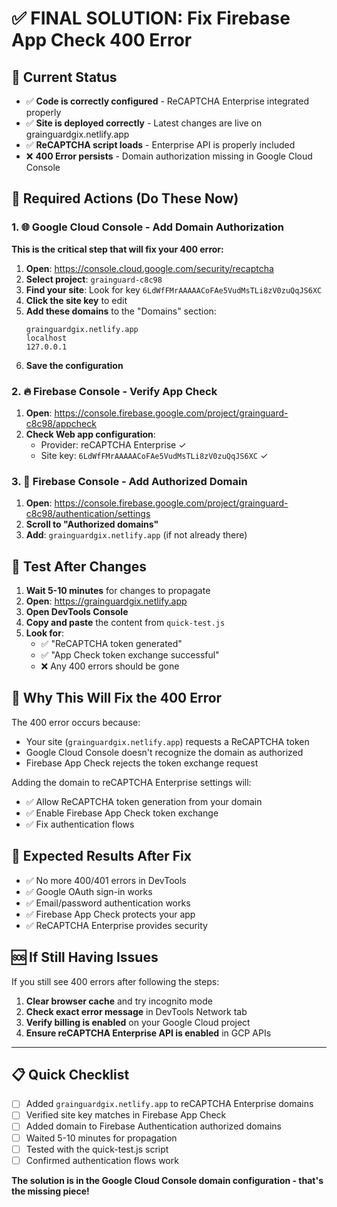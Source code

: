 # ✅ FINAL SOLUTION: Fix Firebase App Check 400 Error

## 🎯 Current Status
- ✅ **Code is correctly configured** - ReCAPTCHA Enterprise integrated properly
- ✅ **Site is deployed correctly** - Latest changes are live on grainguardgix.netlify.app
- ✅ **ReCAPTCHA script loads** - Enterprise API is properly included
- ❌ **400 Error persists** - Domain authorization missing in Google Cloud Console

## 🔧 Required Actions (Do These Now)

### 1. 🌐 Google Cloud Console - Add Domain Authorization
**This is the critical step that will fix your 400 error:**

1. **Open**: https://console.cloud.google.com/security/recaptcha
2. **Select project**: `grainguard-c8c98`
3. **Find your site**: Look for key `6LdWfFMrAAAAACoFAe5VudMsTLi8zV0zuQqJS6XC`
4. **Click the site key** to edit
5. **Add these domains** to the "Domains" section:
   ```
   grainguardgix.netlify.app
   localhost
   127.0.0.1
   ```
6. **Save the configuration**

### 2. 🔥 Firebase Console - Verify App Check
1. **Open**: https://console.firebase.google.com/project/grainguard-c8c98/appcheck
2. **Check Web app configuration**:
   - Provider: reCAPTCHA Enterprise ✓
   - Site key: `6LdWfFMrAAAAACoFAe5VudMsTLi8zV0zuQqJS6XC` ✓

### 3. 🔐 Firebase Console - Add Authorized Domain
1. **Open**: https://console.firebase.google.com/project/grainguard-c8c98/authentication/settings
2. **Scroll to "Authorized domains"**
3. **Add**: `grainguardgix.netlify.app` (if not already there)

## 🧪 Test After Changes

1. **Wait 5-10 minutes** for changes to propagate
2. **Open**: https://grainguardgix.netlify.app
3. **Open DevTools Console**
4. **Copy and paste** the content from `quick-test.js`
5. **Look for**:
   - ✅ "ReCAPTCHA token generated"
   - ✅ "App Check token exchange successful"
   - ❌ Any 400 errors should be gone

## 🎯 Why This Will Fix the 400 Error

The 400 error occurs because:
- Your site (`grainguardgix.netlify.app`) requests a ReCAPTCHA token
- Google Cloud Console doesn't recognize the domain as authorized
- Firebase App Check rejects the token exchange request

Adding the domain to reCAPTCHA Enterprise settings will:
- ✅ Allow ReCAPTCHA token generation from your domain
- ✅ Enable Firebase App Check token exchange
- ✅ Fix authentication flows

## 📱 Expected Results After Fix

- ✅ No more 400/401 errors in DevTools
- ✅ Google OAuth sign-in works
- ✅ Email/password authentication works
- ✅ Firebase App Check protects your app
- ✅ ReCAPTCHA Enterprise provides security

## 🆘 If Still Having Issues

If you still see 400 errors after following the steps:

1. **Clear browser cache** and try incognito mode
2. **Check exact error message** in DevTools Network tab
3. **Verify billing is enabled** on your Google Cloud project
4. **Ensure reCAPTCHA Enterprise API is enabled** in GCP APIs

---

## 📋 Quick Checklist

- [ ] Added `grainguardgix.netlify.app` to reCAPTCHA Enterprise domains
- [ ] Verified site key matches in Firebase App Check
- [ ] Added domain to Firebase Authentication authorized domains
- [ ] Waited 5-10 minutes for propagation
- [ ] Tested with the quick-test.js script
- [ ] Confirmed authentication flows work

**The solution is in the Google Cloud Console domain configuration - that's the missing piece!**
